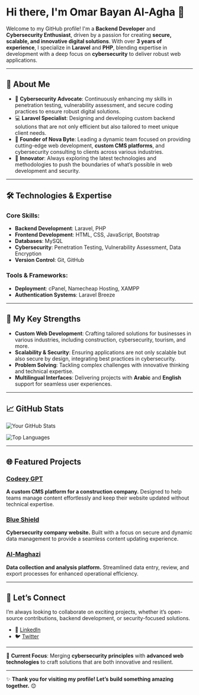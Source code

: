 # Hi there, I'm Omar Bayan Al-Agha 👋

Welcome to my GitHub profile! I'm a **Backend Developer** and **Cybersecurity Enthusiast**, driven by a passion for creating **secure, scalable, and innovative digital solutions**. With over **3 years of experience**, I specialize in **Laravel** and **PHP**, blending expertise in development with a deep focus on **cybersecurity** to deliver robust web applications.

---

## 🚀 About Me

- 🔐 **Cybersecurity Advocate**: Continuously enhancing my skills in penetration testing, vulnerability assessment, and secure coding practices to ensure robust digital solutions.
- 💻 **Laravel Specialist**: Designing and developing custom backend solutions that are not only efficient but also tailored to meet unique client needs.
- 🎯 **Founder of Nova Byte**: Leading a dynamic team focused on providing cutting-edge web development, **custom CMS platforms**, and cybersecurity consulting to clients across various industries.
- 🌱 **Innovator**: Always exploring the latest technologies and methodologies to push the boundaries of what’s possible in web development and security.

---

## 🛠️ Technologies & Expertise

### Core Skills:
- **Backend Development**: Laravel, PHP
- **Frontend Development**: HTML, CSS, JavaScript, Bootstrap
- **Databases**: MySQL
- **Cybersecurity**: Penetration Testing, Vulnerability Assessment, Data Encryption
- **Version Control**: Git, GitHub

### Tools & Frameworks:
- **Deployment**: cPanel, Namecheap  Hosting, XAMPP
- **Authentication Systems**: Laravel Breeze

---

## 🌟 My Key Strengths

- **Custom Web Development**: Crafting tailored solutions for businesses in various industries, including construction, cybersecurity, tourism, and more.
- **Scalability & Security**: Ensuring applications are not only scalable but also secure by design, integrating best practices in cybersecurity.
- **Problem Solving**: Tackling complex challenges with innovative thinking and technical expertise.
- **Multilingual Interfaces**: Delivering projects with **Arabic** and **English** support for seamless user experiences.

---

## 📈 GitHub Stats

![Your GitHub Stats](https://github-readme-stats.vercel.app/api?username=omaragha-dev&show_icons=true&hide_title=true&count_private=true&hide=prs&theme=dark)

![Top Languages](https://github-readme-stats.vercel.app/api/top-langs/?username=omaragha-dev&layout=compact&theme=dark)

---

## 🌐 Featured Projects

### [Codeey GPT](https://codeeygpt.com)
**A custom CMS platform for a construction company.** Designed to help teams manage content effortlessly and keep their website updated without technical expertise.

### [Blue Shield](https://blueshield.com)
**Cybersecurity company website.** Built with a focus on secure and dynamic data management to provide a seamless content updating experience.

### [Al-Maghazi](https://al-maghazi.com)
**Data collection and analysis platform.** Streamlined data entry, review, and export processes for enhanced operational efficiency.

---

## 🤝 Let’s Connect

I’m always looking to collaborate on exciting projects, whether it’s open-source contributions, backend development, or security-focused solutions.  

- 🔗 [LinkedIn](https://www.linkedin.com/in/omaraghadev)  
- 🐦 [Twitter](https://twitter.com/omaragha_dev)

  
---

🔧 **Current Focus**: Merging **cybersecurity principles** with **advanced web technologies** to craft solutions that are both innovative and resilient.

---

✨ **Thank you for visiting my profile! Let’s build something amazing together.** 😊
